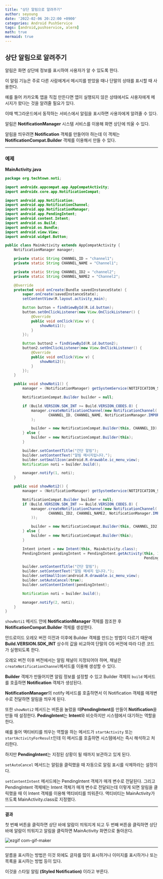 ```yaml
---
title: "상단 알림으로 알려주기"
author: seyoung
date: '2022-02-06 20:22:00 +0900'
categories: Android PushService
tags: [android,pushservice, alerm]
math: true
mermaid: true
---
```



## 상단 알림으로 알려주기

알림은 화면 상단에 정보를 표시하여 사용자가 알 수 있도록 한다.

이 알림 기능은 주로 다른 사람에게서 메시지를 받았을 때나 단말의 상태를 표시할 때 사용한다.

예를 들어 카카오톡 앱을 직접 만든다면 앱이 실행되지 않은 상태에서도 사용자에게 메시지가 왔다는 것을 알려줄 필요가 있다.

이때 백그라운드에서 동작하는 서비스에서 알림을 표시하면 사용자에게 알려줄 수 있다.

알림은 **NotificationManager** 시스템 서비스를 이용해 화면 상단에 띄울 수 있다.

알림을 띄우려면  **Notification** 객체를 만들어야 하는데 이 객체는  **NotificationCompat.Builder** 객체를 이용해서 만들 수 있다.

---
### 예제


**MainActivity.java**
```java
package org.techtown.noti;

import androidx.appcompat.app.AppCompatActivity;
import androidx.core.app.NotificationCompat;

import android.app.Notification;
import android.app.NotificationChannel;
import android.app.NotificationManager;
import android.app.PendingIntent;
import android.content.Intent;
import android.os.Build;
import android.os.Bundle;
import android.view.View;
import android.widget.Button;

public class MainActivity extends AppCompatActivity {
    NotificationManager manager;

    private static String CHANNEL_ID = "channel1";
    private static String CHANNEL_NAME = "Channel1";

    private static String CHANNEL_ID2 = "channel2";
    private static String CHANNEL_NAME2 = "Channel2";

    @Override
    protected void onCreate(Bundle savedInstanceState) {
        super.onCreate(savedInstanceState);
        setContentView(R.layout.activity_main);

        Button button = findViewById(R.id.button);
        button.setOnClickListener(new View.OnClickListener() {
            @Override
            public void onClick(View v) {
                showNoti1();
            }
        });

        Button button2 = findViewById(R.id.button2);
        button2.setOnClickListener(new View.OnClickListener() {
            @Override
            public void onClick(View v) {
                showNoti2();
            }
        });
    }

    public void showNoti1() {
        manager = (NotificationManager) getSystemService(NOTIFICATION_SERVICE);

        NotificationCompat.Builder builder = null;

        if (Build.VERSION.SDK_INT >= Build.VERSION_CODES.O) {
            manager.createNotificationChannel(new NotificationChannel(
                    CHANNEL_ID, CHANNEL_NAME, NotificationManager.IMPORTANCE_DEFAULT)
            );

            builder = new NotificationCompat.Builder(this, CHANNEL_ID);
        } else {
            builder = new NotificationCompat.Builder(this);
        }

        builder.setContentTitle("간단 알림");
        builder.setContentText("알림 메시지입니다.");
        builder.setSmallIcon(android.R.drawable.ic_menu_view);
        Notification noti = builder.build();

        manager.notify(1, noti);
    }

    public void showNoti2() {
        manager = (NotificationManager) getSystemService(NOTIFICATION_SERVICE);

        NotificationCompat.Builder builder = null;
        if (Build.VERSION.SDK_INT >= Build.VERSION_CODES.O) {
            manager.createNotificationChannel(new NotificationChannel(
                    CHANNEL_ID2, CHANNEL_NAME2, NotificationManager.IMPORTANCE_DEFAULT
            ));

            builder = new NotificationCompat.Builder(this, CHANNEL_ID2);
        } else {
            builder = new NotificationCompat.Builder(this);
        }

        Intent intent = new Intent(this, MainActivity.class);
        PendingIntent pendingIntent = PendingIntent.getActivity(this, 101, intent,
                                                                PendingIntent.FLAG_UPDATE_CURRENT);

        builder.setContentTitle("간단 알림");
        builder.setContentText("알림 메세지 입니다.");
        builder.setSmallIcon(android.R.drawable.ic_menu_view);
        builder.setAutoCancel(true);
        builder.setContentIntent(pendingIntent);

        Notification noti = builder.build();

        manager.notify(2, noti);
    }
}
```

`showNoti1` 메서드 안에 **NotificationManager** 객체를 참조한 후 **NotificationCompat.Builder** 객체를 생성한다.

안드로이드 오레오 버전 이전과 이후에 Builder 객체를 만드는 방법이 다르기 때문에 **Build.VERSION.SDK_INT** 상수의 값을 비교하여 단말의 OS 버전에 따라 다른 코드가 실행되도록 한다.

오레오 버전 이후 버전에서는 알림 채널이 지정되어야 하며, 채널은 `createNotificationChannel`메서드를 이용해 생성할 수 있다.

**Builder** 객체가 만들어지면 알림 정보를 설정할 수 있고 Builder 객체의 `build` 메서드를 호출하면 **Notification** 객체가 생성된다.

**NotificationManager**의 notify 메서드를 호출하면서 이 Notification 객체를 매개변수로 전달하면 알림을 띄우게 된다.

또한 `showNoti2` 메서드는 버튼을 눌렀을 때**PendingIntent**를 만들어 **Notification**을 만들 때 설정한다.
**PedingIntent**는 **Intent**와 비슷하지만 시스템에서 대기하는 역할을한다.

예를 들어 액티비티를 띄우는 역할을 하는 메서드가 `startActivity` 또는 `startActivityForResult`인데 이 메서드를 호출하면 시스템에서는 즉시 해석하고 처리한다.

하지만 **PendingIntent**는 지정된 상황이 될 때까지 보관하고 있게 된다.

`setAutoCancel` 메서드는 알림을 클릭했을 때 자동으로 알림 표시를 삭제하라는 설정이다.

`setContentIntent` 메서드에는 PendingIntent 객체가 매개 변수로 전달된다.
그리고 PendingIntent 객체에는 Intent 객체가 매개 변수로 전달되는데 이렇게 되면 알림을 클릭했을 때 이 Intent 객체를 이용해 액티비티를 띄워준다. 액티비티는 MainActivity가 뜨도록 MainActivity.class로 지정했다.

---

**결과**

첫 번째 버튼을 클릭하면 상단 바에 알람이 띄워지게 되고
두 번째 버튼을 클릭하면 상단 바에 알람이 띄워지고 알림을 클릭하면 MainActivity 화면으로 돌아온다.

![ezgif com-gif-maker](https://user-images.githubusercontent.com/54762273/152678325-bcaaf5c3-fdcd-4c66-832c-ae9cce341e6d.gif)

---

알름을 표시하는 방법은 이것 외에도 글자를 많이 표시하거나 이미지를 표시하거나 또는 목록을 표시하는 방법 등이 있다.

이것을 스타일 알림 **(Styled Notification)** 이라고 부른다.
